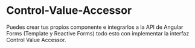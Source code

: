 # Control-Value-Accessor
Puedes crear tus propios componente e integrarlos a la API de Angular Forms (Template y Reactive Forms) todo esto con implementar la interfaz Control Value Accessor.
